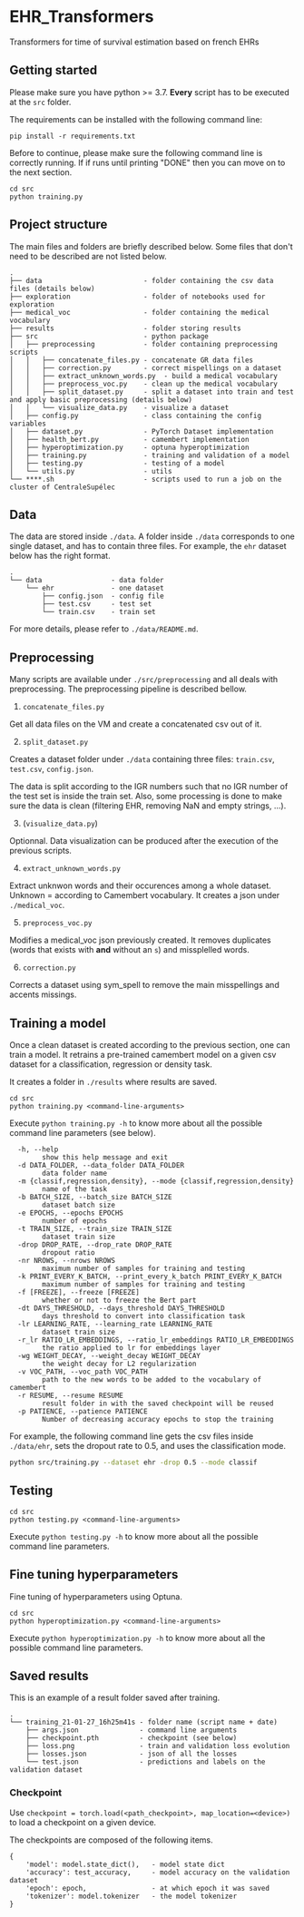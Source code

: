 # EHR_Transformers

Transformers for time of survival estimation based on french EHRs

## Getting started

Please make sure you have python >= 3.7. **Every** script has to be executed at the `src` folder.

The requirements can be installed with the following command line:

```
pip install -r requirements.txt
```

Before to continue, please make sure the following command line is correctly running. If if runs until printing "DONE" then you can move on to the next section.

```
cd src
python training.py
```

## Project structure

The main files and folders are briefly described below. Some files that don't need to be described are not listed below.

```
.
├── data                         - folder containing the csv data files (details below)
├── exploration                  - folder of notebooks used for exploration
├── medical_voc                  - folder containing the medical vocabulary
├── results                      - folder storing results
├── src                          - python package
│   ├── preprocessing            - folder containing preprocessing scripts
│   │   ├── concatenate_files.py - concatenate GR data files
│   │   ├── correction.py        - correct mispellings on a dataset
│   │   ├── extract_unknown_words.py  - build a medical vocabulary
│   │   ├── preprocess_voc.py    - clean up the medical vocabulary
│   │   ├── split_dataset.py     - split a dataset into train and test and apply basic preprocessing (details below)
│   │   └── visualize_data.py    - visualize a dataset
│   ├── config.py                - class containing the config variables
│   ├── dataset.py               - PyTorch Dataset implementation
│   ├── health_bert.py           - camembert implementation
│   ├── hyperoptimization.py     - optuna hyperoptimization
│   ├── training.py              - training and validation of a model
│   ├── testing.py               - testing of a model
│   └── utils.py                 - utils
└── ****.sh                      - scripts used to run a job on the cluster of CentraleSupélec
```

## Data

The data are stored inside `./data`. A folder inside `./data` corresponds to one single dataset, and has to contain three files. For example, the `ehr` dataset below has the right format.

```
.
└── data                 - data folder
    └── ehr              - one dataset
        ├── config.json  - config file
        ├── test.csv     - test set
        └── train.csv    - train set
```

For more details, please refer to `./data/README.md`. 

## Preprocessing

Many scripts are available under `./src/preprocessing` and all deals with preprocessing. The preprocessing pipeline is described bellow.

1. `concatenate_files.py`

Get all data files on the VM and create a concatenated csv out of it.

2. `split_dataset.py`

Creates a dataset folder under `./data` containing three files: `train.csv`, `test.csv`, `config.json`.

The data is split according to the IGR numbers such that no IGR number of the test set is inside the train set.
Also, some processing is done to make sure the data is clean (filtering EHR, removing NaN and empty strings, ...).

3. (`visualize_data.py`)

Optionnal. Data visualization can be produced after the execution of the previous scripts. 

4. `extract_unknown_words.py`

Extract unknwon words and their occurences among a whole dataset. Unknown = according to Camembert vocabulary.
It creates a json under `./medical_voc`.

5. `preprocess_voc.py`

Modifies a medical_voc json previously created. It removes duplicates (words that exists with **and** without an `s`) and missplelled words.

6. `correction.py`

Corrects a dataset using sym_spell to remove the main misspellings and accents missings.

## Training a model

Once a clean dataset is created according to the previous section, one can train a model.
It retrains a pre-trained camembert model on a given csv dataset for a classification, regression or density task.

It creates a folder in `./results` where results are saved.

```
cd src
python training.py <command-line-arguments>
```

Execute `python training.py -h` to know more about all the possible command line parameters (see below).

```
  -h, --help            
        show this help message and exit
  -d DATA_FOLDER, --data_folder DATA_FOLDER
        data folder name
  -m {classif,regression,density}, --mode {classif,regression,density}
        name of the task
  -b BATCH_SIZE, --batch_size BATCH_SIZE
        dataset batch size
  -e EPOCHS, --epochs EPOCHS
        number of epochs
  -t TRAIN_SIZE, --train_size TRAIN_SIZE
        dataset train size
  -drop DROP_RATE, --drop_rate DROP_RATE
        dropout ratio
  -nr NROWS, --nrows NROWS
        maximum number of samples for training and testing
  -k PRINT_EVERY_K_BATCH, --print_every_k_batch PRINT_EVERY_K_BATCH
        maximum number of samples for training and testing
  -f [FREEZE], --freeze [FREEZE]
        whether or not to freeze the Bert part
  -dt DAYS_THRESHOLD, --days_threshold DAYS_THRESHOLD
        days threshold to convert into classification task
  -lr LEARNING_RATE, --learning_rate LEARNING_RATE
        dataset train size
  -r_lr RATIO_LR_EMBEDDINGS, --ratio_lr_embeddings RATIO_LR_EMBEDDINGS
        the ratio applied to lr for embeddings layer
  -wg WEIGHT_DECAY, --weight_decay WEIGHT_DECAY
        the weight decay for L2 regularization
  -v VOC_PATH, --voc_path VOC_PATH
        path to the new words to be added to the vocabulary of camembert
  -r RESUME, --resume RESUME
        result folder in with the saved checkpoint will be reused
  -p PATIENCE, --patience PATIENCE
        Number of decreasing accuracy epochs to stop the training
```

For example, the following command line gets the csv files inside `./data/ehr`, sets the dropout rate to 0.5, and uses the classification mode.

```bash
python src/training.py --dataset ehr -drop 0.5 --mode classif
```

## Testing

```
cd src
python testing.py <command-line-arguments>
```

Execute `python testing.py -h` to know more about all the possible command line parameters.

## Fine tuning hyperparameters

Fine tuning of hyperparameters using Optuna.

```
cd src
python hyperoptimization.py <command-line-arguments>
```

Execute `python hyperoptimization.py -h` to know more about all the possible command line parameters.

## Saved results

This is an example of a result folder saved after training.

```
.
└── training_21-01-27_16h25m41s - folder name (script name + date)
    ├── args.json               - command line arguments
    ├── checkpoint.pth          - checkpoint (see below)
    ├── loss.png                - train and validation loss evolution
    ├── losses.json             - json of all the losses
    └── test.json               - predictions and labels on the validation dataset
```

### Checkpoint

Use `checkpoint = torch.load(<path_checkpoint>, map_location=<device>)` to load a checkpoint on a given device.

The checkpoints are composed of the following items.
```
{
    'model': model.state_dict(),   - model state dict
    'accuracy': test_accuracy,     - model accuracy on the validation dataset
    'epoch': epoch,                - at which epoch it was saved
    'tokenizer': model.tokenizer   - the model tokenizer
}
```